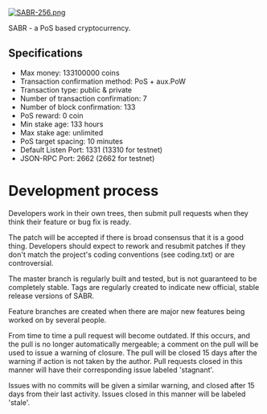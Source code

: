 [![SABR-256.png](http://i63.tinypic.com/ae391c.jpg)](https://sabr-coin.tk)


SABR - a PoS based cryptocurrency.
		
Specifications
--------------

- Max money: 133100000 coins
- Transaction confirmation method: PoS + aux.PoW
- Transaction type: public & private
- Number of transaction confirmation: 7
- Number of block confirmation: 133
- PoS reward: 0 coin
- Min stake age: 133 hours
- Max stake age: unlimited
- PoS target spacing: 10 minutes
- Default Listen Port: 1331 (13310 for testnet)
- JSON-RPC Port: 2662 (2662 for testnet)


Development process
===========================

Developers work in their own trees, then submit pull requests when
they think their feature or bug fix is ready.

The patch will be accepted if there is broad consensus that it is a
good thing.  Developers should expect to rework and resubmit patches
if they don't match the project's coding conventions (see coding.txt)
or are controversial.

The master branch is regularly built and tested, but is not guaranteed
to be completely stable. Tags are regularly created to indicate new
official, stable release versions of SABR.

Feature branches are created when there are major new features being
worked on by several people.

From time to time a pull request will become outdated. If this occurs, and
the pull is no longer automatically mergeable; a comment on the pull will
be used to issue a warning of closure. The pull will be closed 15 days
after the warning if action is not taken by the author. Pull requests closed
in this manner will have their corresponding issue labeled 'stagnant'.

Issues with no commits will be given a similar warning, and closed after
15 days from their last activity. Issues closed in this manner will be 
labeled 'stale'.
